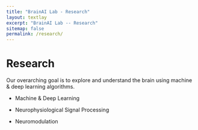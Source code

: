 ```yaml
---
title: "BrainAI Lab - Research"
layout: textlay
excerpt: "BrainAI Lab -- Research"
sitemap: false
permalink: /research/
---
```


# Research

Our overarching goal is to explore and understand the brain using machine & deep learning algorithms.
- Machine & Deep Learning

- Neurophysiological Signal Processing

- Neuromodulation
